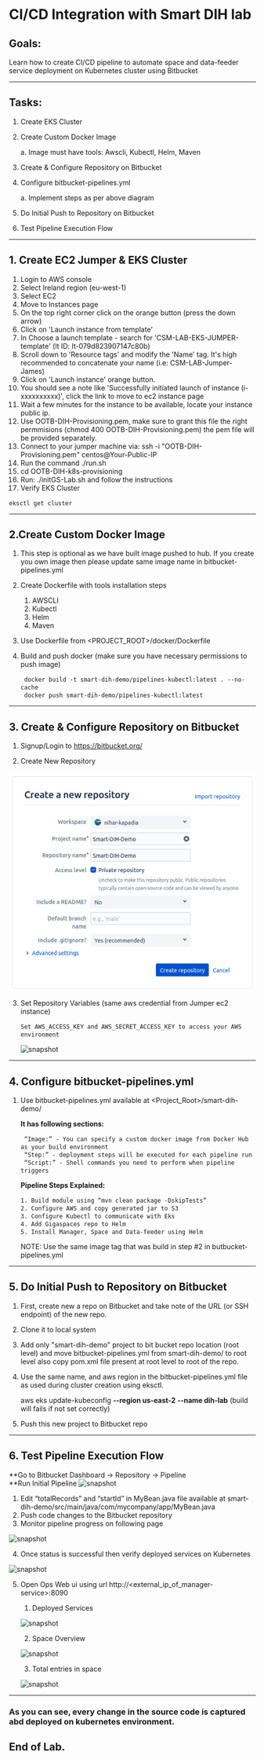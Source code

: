 # CI/CD Integration with Smart DIH lab

## Goals:

Learn how to create CI/CD pipeline to automate space and data-feeder service deployment on Kubernetes cluster using Bitbucket

----------------

## Tasks:

1. Create EKS Cluster
2. Create Custom Docker Image

   a. Image must have tools: Awscli, Kubectl, Helm, Maven

3. Create & Configure Repository on Bitbucket

4. Configure bitbucket-pipelines.yml

   a. Implement steps as per above diagram

5. Do Initial Push to Repository on Bitbucket

6. Test Pipeline Execution Flow


----------------

## 1. Create EC2 Jumper & EKS Cluster

1. Login to AWS console
2. Select Ireland region (eu-west-1)
3. Select EC2
4. Move to Instances page
5. On the top right corner click on the orange button (press the down arrow)
6. Click on 'Launch instance from template'
7. In Choose a launch template - search for 'CSM-LAB-EKS-JUMPER-template' (lt ID: lt-079d823907147c80b)
8. Scroll down to 'Resource tags' and modify the 'Name' tag. It's high recommended to concatenate your name (i.e: CSM-LAB-Jumper-James)
9. Click on 'Launch instance' orange button.
10. You should see a note like 'Successfully initiated launch of instance (i-xxxxxxxxxx)', click the link to move to ec2 instance page
11. Wait a few minutes for the instance to be available, locate your instance public ip.
12. Use OOTB-DIH-Provisioning.pem, make sure to grant this file the right permmisions (chmod 400 OOTB-DIH-Provisioning.pem) the pem file will be provided separately.
13. Connect to your jumper machine via: ssh -i "OOTB-DIH-Provisioning.pem" centos@Your-Public-IP
14. Run the command ./run.sh
15. cd OOTB-DIH-k8s-provisioning
16. Run: ./initGS-Lab.sh and follow the instructions
17. Verify EKS Cluster

``` 
eksctl get cluster
```

--------------

## 2.Create Custom Docker Image

1. This step is optional as we have built image pushed to hub. If you create you own image then please update same image name in bitbucket-pipelines.yml

2. Create Dockerfile with tools installation steps

   1. AWSCLI
   2. Kubectl
   3. Helm
   4. Maven

3. Use Dockerfile from <PROJECT_ROOT>/docker/Dockerfile 

4. Build and push docker (make sure you have necessary permissions to push image)
   ```
    docker build -t smart-dih-demo/pipelines-kubectl:latest . --no-cache
    docker push smart-dih-demo/pipelines-kubectl:latest
   ```

----------
## 3. Create & Configure Repository on Bitbucket

1. Signup/Login to https://bitbucket.org/

2. Create New Repository

![snapshot](Pictures/Picture1.png)

3. Set Repository Variables (same aws credential from Jumper ec2 instance)
    ```
   Set AWS_ACCESS_KEY and AWS_SECRET_ACCESS_KEY to access your AWS environment
   ```
    ![snapshot](Pictures/Picture2.png)

--------------
## 4. Configure bitbucket-pipelines.yml

1. Use bitbucket-pipelines.yml available at <Project_Root>/smart-dih-demo/

   **It has following sections:**

   ```
    “Image:” - You can specify a custom docker image from Docker Hub as your build environment
    “Step:” - deployment steps will be executed for each pipeline run
    “Script:” - Shell commands you need to perform when pipeline triggers
   ```

   **Pipeline Steps Explained:**
    ```
    1. Build module using “mvn clean package -DskipTests”
    2. Configure AWS and copy generated jar to S3
    3. Configure Kubectl to communicate with Eks
    4. Add Gigaspaces repo to Helm
    5. Install Manager, Space and Data-feeder using Helm
    ```
   NOTE: Use the same image tag that was build in step #2 in butbucket-pipelines.yml  

-----------------
## 5. Do Initial Push to Repository on Bitbucket

1. First, create new a repo on Bitbucket and take note of the URL (or SSH endpoint) of the new repo.

2. Clone it to local system

3. Add only "smart-dih-demo" project to bit bucket repo location (root level) and move bitbucket-pipelines.yml from smart-dih-demo/ to root level also copy pom.xml file present at root level to root of the repo. 

4. Use the same name, and aws region in the bitbucket-pipelines.yml file as used during cluster creation using eksctl.

    aws eks update-kubeconfig **--region us-east-2** **--name dih-lab** (build will fails if not set correctly)

5. Push this new project to Bitbucket repo

-------------
## 6. Test Pipeline Execution Flow

**Go to Bitbucket Dashboard -> Repository -> Pipeline <br/>
**Run Initial Pipeline
![snapshot](Pictures/Picture8.png)

1. Edit “totalRecords” and “startId” in MyBean.java file available at smart-dih-demo/src/main/java/com/mycompany/app/MyBean.java
2. Push code changes to the Bitbucket repository
3. Monitor pipeline progress on following page

![snapshot](Pictures/Picture3.png)

4. Once status is successful then verify deployed services on Kubernetes

![snapshot](Pictures/Picture4.png)

5. Open Ops Web ui using url http://<external_ip_of_manager-service>:8090

    1. Deployed Services

   ![snapshot](Pictures/Picture5.png)

    2. Space Overview

   ![snapshot](Pictures/Picture6.png)

    3. Total entries in space

   ![snapshot](Pictures/Picture7.png)

-------------

### As you can see, every change in the source code is captured abd deployed on kubernetes environment.

## End of Lab.